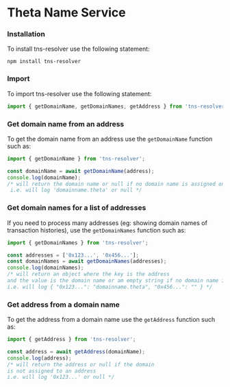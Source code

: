 # Theta Name Service
### Installation
To install tns-resolver use the following statement:
```console
npm install tns-resolver
```

### Import
To import tns-resolver use the following statement:
```js script
import { getDomainName, getDomainNames, getAddress } from 'tns-resolver';
```

### Get domain name from an address
To get the domain name from an address use the ```getDomainName``` function such as: 
```js script
import { getDomainName } from 'tns-resolver';

const domainName = await getDomainName(address);
console.log(domainName);
/* will return the domain name or null if no domain name is assigned on this address
 i.e. will log 'domainname.theta' or null */
```

### Get domain names for a list of addresses
If you need to process many addresses (eg: showing domain names of transaction histories), use the ```getDomainNames``` function such as: 
```js script
import { getDomainNames } from 'tns-resolver';

const addresses = ['0x123...', '0x456...'];
const domainNames = await getDomainNames(addresses);
console.log(domainNames);
/* will return an object where the key is the address 
and the value is the domain name or am empty string if no domain name is assigned on this address
i.e. will log { "0x123...": "domainname.theta", "0x456...": "" } */
```

### Get address from a domain name
To get the address from a domain name use the ```getAddress``` function such as: 
```js script
import { getAddress } from 'tns-resolver';

const address = await getAddress(domainName);
console.log(address);
/* will return the address or null if the domain 
is not assigned to an address
i.e. will log '0x123...' or null */
```